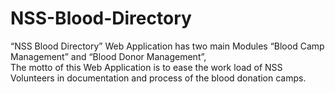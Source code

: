 # NSS-Blood-Directory
“NSS Blood Directory” Web Application has two main Modules “Blood Camp Management” and “Blood Donor Management”, 
<br>
The motto of this Web Application is to ease the work load of NSS Volunteers in documentation and process of the blood donation camps.
